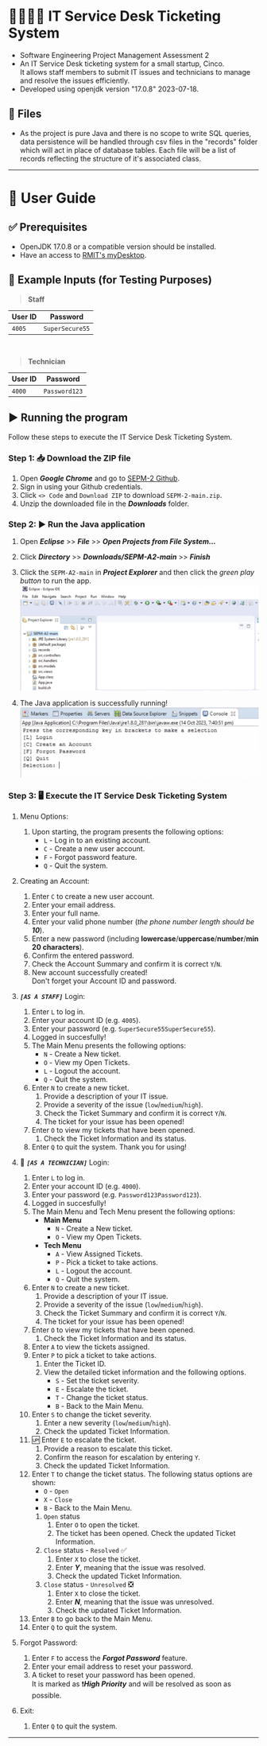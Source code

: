 # 👨‍💻👩‍💻 IT Service Desk Ticketing System
- Software Engineering Project Management Assessment 2
- An IT Service Desk ticketing system for a small startup, Cinco. 
<br/>It allows staff members to submit IT issues and technicians to manage and resolve the issues efficiently.
- Developed using openjdk version "17.0.8" 2023-07-18.

## 📁 Files
- As the project is pure Java and there is no scope to write SQL queries, data persistence will be handled through csv files in the "records" folder which will act in place of database tables. Each file will be a list of records reflecting the structure of it's associated class.


---
# 📄 User Guide
## ✅ Prerequisites 
- OpenJDK 17.0.8 or a compatible version should be installed.
- Have an access to [RMIT's myDesktop](https://mydesktop.rmit.edu.au/).

## 🔢 Example Inputs (for Testing Purposes)

> **Staff**

| User ID  | Password  |
|---|---|
| `4005`  | `SuperSecure55`  |


<br/>

> **Technician**

| User ID  | Password  |
|---|---|
| `4000`  | `Password123`  |


## ▶ Running the program
Follow these steps to execute the IT Service Desk Ticketing System.

### Step 1: 📥 Download the ZIP file
1. Open ***Google Chrome*** and go to [SEPM-2 Github](https://github.com/RMITJake/SEPM-A2).
2. Sign in using your Github credentials.
3. Click `<> Code` and `Download ZIP` to download `SEPM-2-main.zip`.
4. Unzip the downloaded file in the ***Downloads*** folder. 

### Step 2: ▶ Run the Java application
1. Open ***Eclipse*** >> ***File*** >> ***Open Projects from File System...***
2. Click ***Directory*** >> ***Downloads/SEPM-A2-main*** >> ***Finish***
3. Click the `SEPM-A2-main` in ***Project Explorer*** and then click the *green play button* to run the app.
<br/>![Screenshot1](https://github.com/RMITJake/SEPM-A2/blob/1a7c87126fa5b65ae0fc21d96013e39ac71f0d00/Screen%20Shot%2056.png) 

4. The Java application is successfully running!
<br/>![Screenshot2](https://github.com/RMITJake/SEPM-A2/blob/579735a7708b685596d7f76bca497ac8bb4c82f4/Screen%20Shot%2057.png) 

### Step 3: 🖥 Execute the IT Service Desk Ticketing System
1. Menu Options: 
    1. Upon starting, the program presents the following options:
        - `L` - Log in to an existing account.
        - `C` - Create a new user account.
        - `F` - Forgot password feature.
        - `Q` - Quit the system.

2. Creating an Account:
    1. Enter `C` to create a new user account.
    2. Enter your email address.
    3. Enter your full name.
    4. Enter your valid phone number (*the phone number length should be **10***).
    5. Enter a new password (including **lowercase**/**uppercase**/**number**/**min 20 characters**).
    6. Confirm the entered password.
    7. Check the Account Summary and confirm it is correct `Y`/`N`.
    8. New account successfully created! <br/>Don't forget your Account ID and password.

3. ***`[AS A STAFF]`*** Login:
    1. Enter `L` to log in.
    2. Enter your account ID (e.g. `4005`).
    3. Enter your password (e.g. `SuperSecure55SuperSecure55`).
    4. Logged in succesfully!
    5. The Main Menu presents the following options:
        - `N` - Create a New ticket.
        - `O` - View my Open Tickets.
        - `L` - Logout the account.
        - `Q` - Quit the system.
    6. Enter `N` to create a new ticket.
        1. Provide a description of your IT issue.
        2. Provide a severity of the issue (`low`/`medium`/`high`).
        3. Check the Ticket Summary and confirm it is correct `Y`/`N`.
        4. The ticket for your issue has been opened! 
    7. Enter `O` to view my tickets that have been opened.
        1. Check the Ticket Information and its status.
    8. Enter `Q` to quit the system. Thank you for using!

4. 🔐 ***`[AS A TECHNICIAN]`*** Login:
    1. Enter `L` to log in.
    2. Enter your account ID (e.g. `4000`).
    3. Enter your password (e.g. `Password123Password123`).
    4. Logged in succesfully!
    5. The Main Menu and Tech Menu present the following options:
        - **Main Menu**
            - `N` - Create a New ticket.
            - `O` - View my Open Tickets.
        - **Tech Menu**
            - `A` - View Assigned Tickets.
            - `P` - Pick a ticket to take actions.
            - `L` - Logout the account.
            - `Q` - Quit the system.
    6. Enter `N` to create a new ticket.
        1. Provide a description of your IT issue.
        2. Provide a severity of the issue (`low`/`medium`/`high`).
        3. Check the Ticket Summary and confirm it is correct `Y`/`N`.
        4. The ticket for your issue has been opened! 
    7. Enter `O` to view my tickets that have been opened.
        1. Check the Ticket Information and its status.
    8. Enter `A` to view the tickets assigned.
    9. Enter `P` to pick a ticket to take actions.
        1. Enter the Ticket ID.
        2. View the detailed ticket information and the following options.
            - `S` - Set the ticket severity.
            - `E` - Escalate the ticket.
            - `T` - Change the ticket status.
            - `B` - Back to the Main Menu.
    10. Enter `S` to change the ticket severity.
        1. Enter a new severity (`low`/`medium`/`high`).
        2. Check the updated Ticket Information.
    11. 🆙 Enter `E` to escalate the ticket.
        1. Provide a reason to escalate this ticket.
        2. Confirm the reason for escalation by entering `Y`.
        3. Check the updated Ticket Information.
    12. Enter `T` to change the ticket status. The following status options are shown:
        - `O` - `Open`
        - `X` - `Close`
        - `B` - Back to the Main Menu.<br/>
        1. `Open` status
            1. Enter `O` to open the ticket.
            2. The ticket has been opened. Check the updated Ticket Information.
        2. `Close` status - `Resolved` ✅
            1. Enter `X` to close the ticket.
            2. Enter ***Y***, meaning that the issue was resolved.
            3. Check the updated Ticket Information.
        3. `Close` status - `Unresolved` ❎
            1. Enter `X` to close the ticket.
            2. Enter ***N***, meaning that the issue was unresolved.
            3. Check the updated Ticket Information.
    13. Enter `B` to go back to the Main Menu.
    14. Enter `Q` to quit the system. 


4. Forgot Password:
    1. Enter `F` to access the ***Forgot Password*** feature.
    2. Enter your email address to reset your password.
    3. A ticket to reset your password has been opened.<br/>It is marked as ❗***High Priority*** and will be resolved as soon as possible.


5. Exit:
    1. Enter `Q` to quit the system.


---
